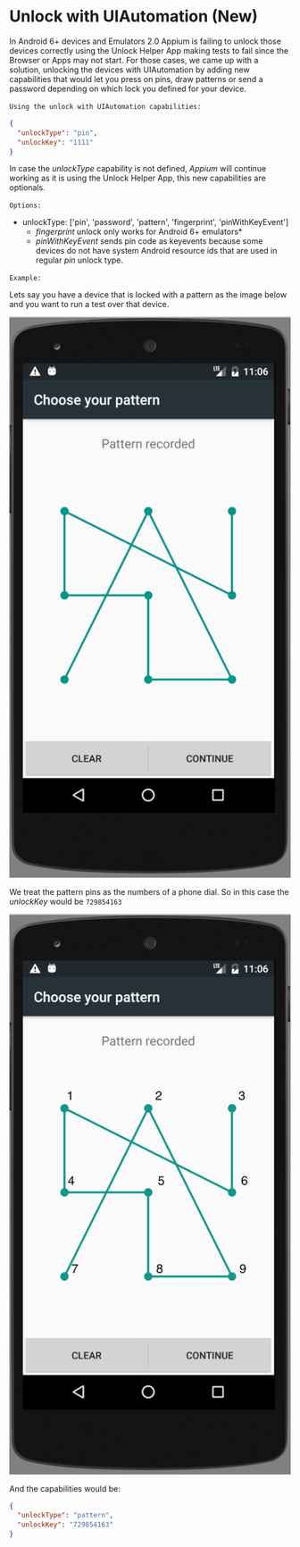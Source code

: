 # Unlock with UIAutomation (New)
In Android 6+ devices and Emulators 2.0 Appium is failing to unlock those devices correctly
using the Unlock Helper App making tests to fail since the Browser or Apps may not start.
For those cases, we came up with a solution, unlocking the devices with UIAutomation by
adding new capabilities that would let you press on pins, draw patterns or send a password
depending on which lock you defined for your device.

`Using the unlock with UIAutomation capabilities:`
```json
{
  "unlockType": "pin",
  "unlockKey": "1111"
}
```
In case the *unlockType*  capability is not defined, *Appium* will continue working as it is using the Unlock Helper App, this new capabilities are optionals.

`Options:`
* unlockType: ['pin', 'password', 'pattern', 'fingerprint', 'pinWithKeyEvent']
    * _fingerprint_ unlock only works for Android 6+ emulators*
    * _pinWithKeyEvent_ sends pin code as keyevents because some devices do not have system Android resource ids that are used in regular _pin_ unlock type.


`Example:`

Lets say you have a device that is locked with a pattern  as the image below and you want to run a test over that device.

<img src="https://github.com/appium/appium-android-driver/raw/master/docs/screen1.png" />

We treat the pattern pins as the numbers of a phone dial. So in this case the *unlockKey* would be `729854163`

<img src="https://github.com/appium/appium-android-driver/raw/master/docs/screen2.png" />

And the capabilities would be:
```json
{
  "unlockType": "pattern",
  "unlockKey": "729854163"
}
```
